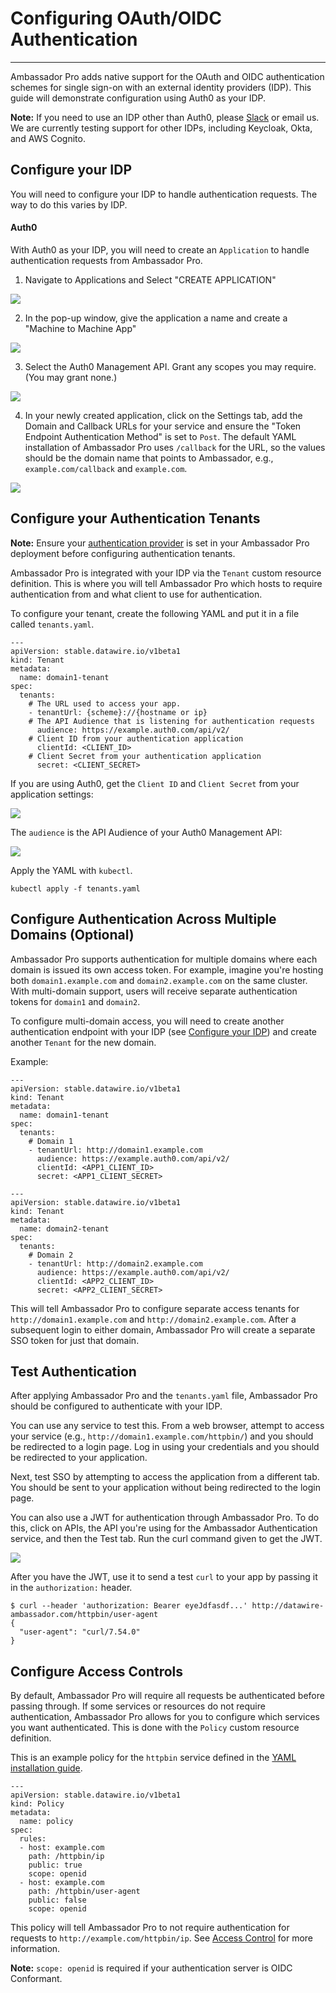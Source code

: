 # Configuring OAuth/OIDC Authentication
---

Ambassador Pro adds native support for the OAuth and OIDC authentication schemes for single sign-on with an external identity providers (IDP). This guide will demonstrate configuration using Auth0 as your IDP. 

**Note:** If you need to use an IDP other than Auth0, please [Slack](https://d6e.co/slack) or email us. We are currently testing support for other IDPs, including Keycloak, Okta, and AWS Cognito.

## Configure your IDP
You will need to configure your IDP to handle authentication requests. The way to do this varies by IDP.

#### Auth0
With Auth0 as your IDP, you will need to create an `Application` to handle authentication requests from Ambassador Pro.

1. Navigate to Applications and Select "CREATE APPLICATION"

  ![](/images/create-application.png)

2. In the pop-up window, give the application a name and create a "Machine to Machine App"

  ![](/images/machine-machine.png)

3. Select the Auth0 Management API. Grant any scopes you may require. (You may grant none.)

  ![](/images/scopes.png)
  
4. In your newly created application, click on the Settings tab, add the Domain and Callback URLs for your service and ensure the "Token Endpoint Authentication Method" is set to `Post`. The default YAML installation of Ambassador Pro uses `/callback` for the URL, so the values should be the domain name that points to Ambassador, e.g., `example.com/callback` and `example.com`.

  ![](/images/Auth0_none.png)


## Configure your Authentication Tenants

**Note:** Ensure your [authentication provider](/user-guide/ambassador-pro-install/#5-single-sign-on) is set in your Ambassador Pro deployment before configuring authentication tenants.

Ambassador Pro is integrated with your IDP via the `Tenant` custom resource definition. This is where you will tell Ambassador Pro which hosts to require authentication from and what client to use for authentication. 

To configure your tenant, create the following YAML and put it in a file called `tenants.yaml`.

```
---
apiVersion: stable.datawire.io/v1beta1
kind: Tenant
metadata:
  name: domain1-tenant
spec:
  tenants:
    # The URL used to access your app.
    - tenantUrl: {scheme}://{hostname or ip}
    # The API Audience that is listening for authentication requests
      audience: https://example.auth0.com/api/v2/
    # Client ID from your authentication application
      clientId: <CLIENT_ID>
    # Client Secret from your authentication application
      secret: <CLIENT_SECRET>
```

If you are using Auth0, get the `Client ID` and `Client Secret` from your application settings:

![](/images/Auth0_secret.png)

The `audience` is the API Audience of your Auth0 Management API:

![](/images/Auth0_audience.png)

Apply the YAML with `kubectl`.

```
kubectl apply -f tenants.yaml
```

## Configure Authentication Across Multiple Domains (Optional)
Ambassador Pro supports authentication for multiple domains where each domain is issued its own access token. For example, imagine you're hosting both `domain1.example.com` and `domain2.example.com` on the same cluster. With multi-domain support, users will receive separate authentication tokens for `domain1` and `domain2`.

To configure multi-domain access, you will need to create another authentication endpoint with your IDP (see [Configure your IDP](/user-guide/oauth-oidc-auth/#configure-your-idp)) and create another `Tenant` for the new domain.

Example:

```
---
apiVersion: stable.datawire.io/v1beta1
kind: Tenant
metadata:
  name: domain1-tenant
spec:
  tenants:
    # Domain 1
    - tenantUrl: http://domain1.example.com
      audience: https://example.auth0.com/api/v2/
      clientId: <APP1_CLIENT_ID>
      secret: <APP1_CLIENT_SECRET>
```

```
---
apiVersion: stable.datawire.io/v1beta1
kind: Tenant
metadata:
  name: domain2-tenant
spec:
  tenants:
    # Domain 2
    - tenantUrl: http://domain2.example.com
      audience: https://example.auth0.com/api/v2/
      clientId: <APP2_CLIENT_ID>
      secret: <APP2_CLIENT_SECRET>
```

This will tell Ambassador Pro to configure separate access tenants for `http://domain1.example.com` and `http://domain2.example.com`. After a subsequent login to either domain, Ambassador Pro will create a separate SSO token for just that domain.

## Test Authentication
After applying Ambassador Pro and the `tenants.yaml` file, Ambassador Pro should be configured to authenticate with your IDP. 

You can use any service to test this. From a web browser, attempt to access your service (e.g., `http://domain1.example.com/httpbin/`) and you should be redirected to a login page. Log in using your credentials and you should be redirected to your application.

Next, test SSO by attempting to access the application from a different tab. You should be sent to your application without being redirected to the login page.

You can also use a JWT for authentication through Ambassador Pro. To do this, click on APIs, the API you're using for the Ambassador Authentication service, and then the Test tab. Run the curl command given to get the JWT.

![](/images/Auth0_JWT.png)

After you have the JWT, use it to send a test `curl` to your app by passing it in the `authorization:` header.

```
$ curl --header 'authorization: Bearer eyeJdfasdf...' http://datawire-ambassador.com/httpbin/user-agent
{
  "user-agent": "curl/7.54.0"
}
```

## Configure Access Controls
By default, Ambassador Pro will require all requests be authenticated before passing through. If some services or resources do not require authentication, Ambassador Pro allows for you to configure which services you want authenticated. This is done with the `Policy` custom resource definition. 

This is an example policy for the `httpbin` service defined in the [YAML installation guide](/user-guide/getting-started#3-creating-your-first-route).

```
---
apiVersion: stable.datawire.io/v1beta1
kind: Policy
metadata:
  name: policy
spec:
  rules:
  - host: example.com
    path: /httpbin/ip
    public: true
    scope: openid
  - host: example.com
    path: /httpbin/user-agent
    public: false
    scope: openid
```
This policy will tell Ambassador Pro to not require authentication for requests to `http://example.com/httpbin/ip`. See [Access Control](/reference/services/access-control) for more information.

**Note:** `scope: openid` is required if your authentication server is OIDC Conformant.

